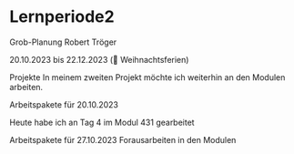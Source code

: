 # Lernperiode2
Grob-Planung
Robert Tröger

20.10.2023 bis 22.12.2023 (🎄 Weihnachtsferien)

Projekte
In meinem zweiten Projekt möchte ich weiterhin an den Modulen arbeiten.

Arbeitspakete für 20.10.2023

Heute habe ich an Tag 4 im Modul 431 gearbeitet

Arbeitspakete für 27.10.2023
Forausarbeiten in den Modulen
